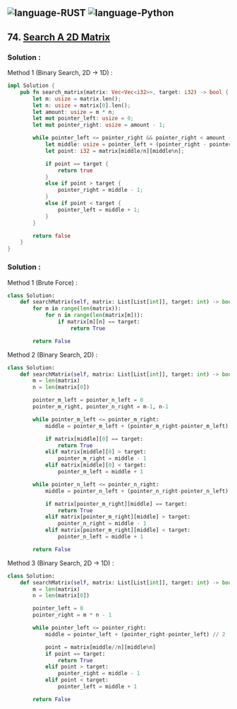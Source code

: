 ![language-RUST](https://img.shields.io/badge/RUST-8d4004?style=for-the-badge&logo=RUST)
![language-Python](https://img.shields.io/badge/Python-ffd43b?style=for-the-badge&logo=PYTHON)
---

## 74. [Search A 2D Matrix](https://leetcode.com/problems/search-a-2d-matrix)

### Solution :

Method 1 (Binary Search, 2D -> 1D) :
```rust
impl Solution {
    pub fn search_matrix(matrix: Vec<Vec<i32>>, target: i32) -> bool {
        let m: usize = matrix.len();
        let n: usize = matrix[0].len();
        let amount: usize = m * n;
        let mut pointer_left: usize = 0;
        let mut pointer_right: usize = amount - 1;

        while pointer_left <= pointer_right && pointer_right < amount {
            let middle: usize = pointer_left + (pointer_right - pointer_left)/2;
            let point: i32 = matrix[middle/n][middle%n];

            if point == target {
                return true
            }
            else if point > target {
                pointer_right = middle - 1;
            }
            else if point < target {
                pointer_left = middle + 1;
            }
        }

        return false
    }
}
```

### Solution :

Method 1 (Brute Force) :
```python
class Solution:
    def searchMatrix(self, matrix: List[List[int]], target: int) -> bool:
        for m in range(len(matrix)):
            for n in range(len(matrix[m])):
                if matrix[m][n] == target:
                    return True

        return False
```

Method 2 (Binary Search, 2D) :
```python
class Solution:
    def searchMatrix(self, matrix: List[List[int]], target: int) -> bool:
        m = len(matrix)
        n = len(matrix[0])

        pointer_m_left = pointer_n_left = 0
        pointer_m_right, pointer_n_right = m-1, n-1

        while pointer_m_left <= pointer_m_right:
            middle = pointer_m_left + (pointer_m_right-pointer_m_left) // 2

            if matrix[middle][0] == target:
                return True
            elif matrix[middle][0] > target:
                pointer_m_right = middle - 1
            elif matrix[middle][0] < target:
                pointer_m_left = middle + 1

        while pointer_n_left <= pointer_n_right:
            middle = pointer_n_left + (pointer_n_right-pointer_n_left) // 2

            if matrix[pointer_m_right][middle] == target:
                return True
            elif matrix[pointer_m_right][middle] > target:
                pointer_n_right = middle - 1
            elif matrix[pointer_m_right][middle] < target:
                pointer_n_left = middle + 1

        return False
```

Method 3 (Binary Search, 2D -> 1D) :
```python
class Solution:
    def searchMatrix(self, matrix: List[List[int]], target: int) -> bool:
        m = len(matrix)
        n = len(matrix[0])

        pointer_left = 0
        pointer_right = m * n - 1

        while pointer_left <= pointer_right:
            middle = pointer_left + (pointer_right-pointer_left) // 2

            point = matrix[middle//n][middle%n]
            if point == target:
                return True
            elif point > target:
                pointer_right = middle - 1
            elif point < target:
                pointer_left = middle + 1

        return False
```
